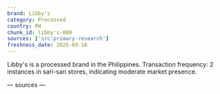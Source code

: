 ```yaml
---
brand: Libby's
category: Processed
country: PH
chunk_id: libby's-000
sources: ['src:primary-research']
freshness_date: 2025-09-16
---
```


Libby's is a processed brand in the Philippines. Transaction frequency: 2 instances in sari-sari stores, indicating moderate market presence.

— sources —

